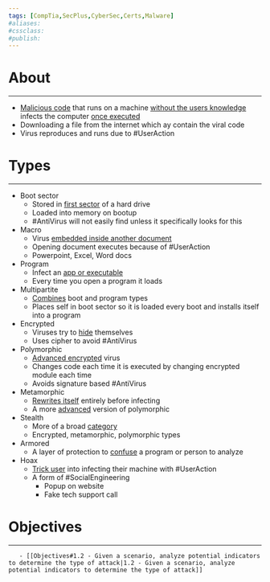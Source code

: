 ```yaml
---
tags: [CompTia,SecPlus,CyberSec,Certs,Malware]
#aliases:
#cssclass:
#publish:
---
```


# About
---
   - <u>Malicious code</u> that runs on a machine <u>without the users knowledge</u> infects the computer <u>once executed</u>
   - Downloading a file from the internet which ay contain the viral code
   - Virus reproduces and runs due to #UserAction

# Types
---
- Boot sector
	- Stored in <u>first sector</u> of a hard drive
	- Loaded into memory on bootup
	- #AntiVirus will not easily find unless it specifically looks for this
- Macro
	- Virus <u>embedded inside another document</u>
	- Opening document executes because of #UserAction
	- Powerpoint, Excel, Word docs
- Program
	- Infect an <u>app or executable</u>
	- Every time you open a program it loads
- Multipartite
	- <u>Combines</u> boot and program types
	- Places self in boot sector so it is loaded every boot and installs itself into a program
- Encrypted
	- Viruses try to <u>hide</u> themselves
	- Uses cipher to avoid #AntiVirus
- Polymorphic
	- <u>Advanced encrypted</u> virus
	- Changes code each time it is executed by changing encrypted module each time
	- Avoids signature based #AntiVirus
- Metamorphic
	- <u>Rewrites itself</u> entirely before infecting
	- A more <u>advanced</u> version of polymorphic
- Stealth
	- More of a broad <u>category</u>
	- Encrypted, metamorphic, polymorphic types
- Armored
	- A layer of protection to <u>confuse</u> a program or person to analyze
- Hoax
	- <u>Trick user</u> into infecting their machine with #UserAction
	- A form of #SocialEngineering
		- Popup on website
		- Fake tech support call

# Objectives
---
	   - [[Objectives#1.2 - Given a scenario, analyze potential indicators to determine the type of attack|1.2 - Given a scenario, analyze potential indicators to determine the type of attack]]